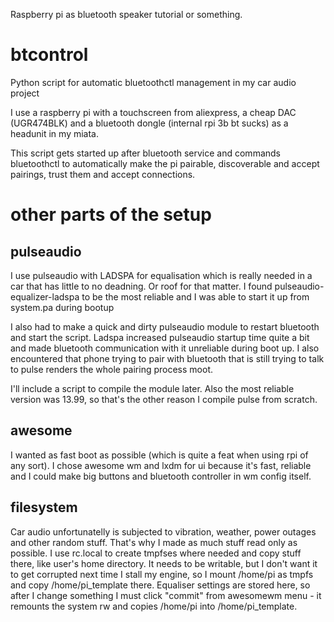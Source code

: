 Raspberry pi as bluetooth speaker tutorial or something.

# btcontrol
Python script for automatic bluetoothctl management in my car audio project

I use a raspberry pi with a touchscreen from aliexpress, a cheap DAC (UGR474BLK) and a bluetooth dongle (internal rpi 3b bt sucks) as a headunit in my miata.

This script gets started up after bluetooth service and commands bluetoothctl to automatically make the pi pairable, discoverable and accept pairings, trust them and accept connections.

# other parts of the setup

## pulseaudio
I use pulseaudio with LADSPA for equalisation which is really needed in a car that has little to no deadning. Or roof for that matter. I found pulseaudio-equalizer-ladspa to be the most reliable and I was able to start it up from system.pa during bootup

I also had to make a quick and dirty pulseaudio module to restart bluetooth and start the script. Ladspa increased pulseaudio startup time quite a bit and made bluetooth communication with it unreliable during boot up. I also encountered that phone trying to pair with bluetooth that is still trying to talk to pulse renders the whole pairing process moot.

I'll include a script to compile the module later. Also the most reliable version was 13.99, so that's the other reason I compile pulse from scratch.

## awesome

I wanted as fast boot as possible (which is quite a feat when using rpi of any sort). I chose awesome wm and lxdm for ui because it's fast, reliable and I could make big buttons and bluetooth controller in wm config itself.

## filesystem

Car audio unfortunatelly is subjected to vibration, weather, power outages and other random stuff.
That's why I made as much stuff read only as possible. I use rc.local to create tmpfses where needed and copy stuff there, like user's home directory. It needs to be writable, but I don't want it to get corrupted next time I stall my engine, so I mount /home/pi as tmpfs and copy /home/pi_template there. Equaliser settings are stored here, so after I change something I must click "commit" from awesomewm menu - it remounts the system rw and copies /home/pi into /home/pi_template.
